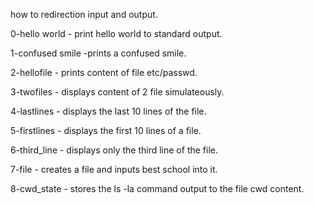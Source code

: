 how to redirection input and output.

0-hello world - print hello world to standard output.

1-confused smile -prints a confused smile.

2-hellofile - prints content of file etc/passwd.

3-twofiles - displays content of 2 file simulateously.

4-lastlines - displays the last 10 lines of the file.

5-firstlines - displays the first 10 lines of a file.

6-third_line - displays only the third line of the file.

7-file - creates a file and inputs best school into it.

8-cwd_state - stores the ls -la command output to the file cwd content.
